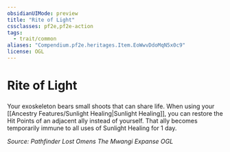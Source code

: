 ```yaml
---
obsidianUIMode: preview
title: "Rite of Light"
cssclasses: pf2e,pf2e-action
tags:
  - trait/common
aliases: "Compendium.pf2e.heritages.Item.EoWwvDdoMqN5x0c9"
license: OGL
---
```

# Rite of Light

### 






Your exoskeleton bears small shoots that can share life. When using your [[Ancestry Features/Sunlight Healing|Sunlight Healing]], you can restore the Hit Points of an adjacent ally instead of yourself. That ally becomes temporarily immune to all uses of Sunlight Healing for 1 day.

*Source: Pathfinder Lost Omens The Mwangi Expanse*
*OGL*